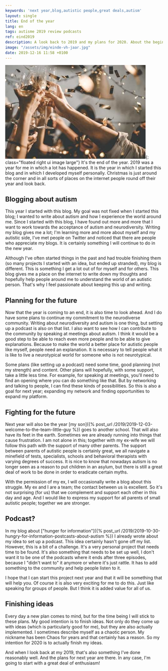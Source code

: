 ```yaml
---
keywords: 'next year,blog,autistic people,great deals,autism'
layout: single
title: End of the year
lang: en
tags: autisme 2019 review podcasts
ref: eind2019
description: A look back to 2019 and my plans for 2020. About the beginning of this blog, why I ever started and where I want to go in the future. Starting my own podcast about autism and giving lectures in the future.
image: "/assets/img/einde-vh-jaar.jpg"
date: 2019-12-16 11:58 +0100
---
```

![End of the year](/assets/img/einde-vh-jaar.jpg){: class="floated right ui image large"}
It's the end of the year. 2019 was a year for me in which a lot has happened. It is the year in which I started this blog and in which I developed myself personally. Christmas is just around the corner and in all sorts of places on the internet people round off their year and look back.

## Blogging about autism

This year I started with this blog. My goal was not fixed when I started this blog; I wanted to write about autism and how I experience the world around me. Since I started with this blog, I have found out more and more that I want to work towards the acceptance of autism and neurodiversity. Writing my blog gives me a lot; I'm learning more and more about myself and my autistic side, I've met people on Twitter and noticed that there are people who appreciate my blogs. It is certainly something I will continue to do in the new year.

Although I've often started things in the past and had trouble finishing them (so many projects I started with an idea, but ended up stranded), my blog is different. This is something I get a lot out of for myself and for others. This blog gives me a place on the internet to write down my thoughts and hopefully help people around me to understand the world of an autistic person. That's why I feel passionate about keeping this up and writing.

## Planning for the future

Now that the year is coming to an end, it is also time to look ahead. And I do have some plans to continue my commitment to the neurodiverse community. Writing about neurodiversity and autism is one thing, but setting up a podcast is also on that list. I also want to see how I can contribute to the community by speaking at meetings about autism. I think it would be a good step to be able to reach even more people and to be able to give explanations. Because to make the world a better place for autistic people like myself, people need an explanation. It is necessary to tell people what it is like to live a neurotypical world for someone who is not neurotypical.

Some plans (like setting up a podcast) need some time, good planning (not my strength) and content. Other plans will hopefully, with some support, take a little less time. For example, for speaking at meetings, you'll need to find an opening where you can do something like that. But by networking and talking to people, I can find these kinds of possibilities. So this is also a goal for next year; expanding my network and finding opportunities to expand my platform.

## Fighting for the future

Next year will also be the year [my son]({% post_url /2019/2019-12-03-welcome-to-the-team-little-guy %}) goes to another school. That will also have its feet in the earth. Sometimes we are already running into things that cause frustration. I am not alone in this; together with my ex-wife we will follow this path with the support of many other parents. The support between parents of autistic people is certainly great, we all navigate a minefield of tests, specialists, schools and behavioral therapists with varying degrees of success. It is nice to know that nowadays autism is no longer seen as a reason to put children in an asylum, but there is still a great deal of work to be done in order to eradicate certain myths.

With the permission of my ex, I will occasionally write a blog about this struggle. My ex and I are a team; the contact between us is excellent. So it's not surprising (for us) that we complement and support each other in this day and age. And I would like to express my support for all parents of small autistic people; together we are stronger.

## Podcast?

In my blog about ["hunger for information"]({% post_url /2019/2019-10-30-hungry-for-information-postcasts-about-autism %}) I already wrote about my idea to set up a podcast. This idea certainly hasn't gone off my list. However, this is a bit of a challenge. It's a very personal project that needs time to be found. It's also something that needs to be set up well, I don't want it to be one of the podcasts where it ends after three episodes, because I "didn't want to" it anymore or where it's just rattle. It has to add something to the community and help people listen to it.

I hope that I can start this project next year and that it will be something that will help you. Of course it is also very exciting for me to do this. Just like speaking for groups of people. But I think it is added value for all of us.

## Finishing ideas

Every day a new plan comes to mind, but for the time being I will stick to these plans. My good intention is to finish ideas. Not only do they come up with ideas (which is particularly good for me), but they are also actually implemented. I sometimes describe myself as a chaotic person. My nickname has been Chaos for years and that certainly has a reason. So my intention for 2020 is to actually finish my ideas.

And when I look back at my 2019, that's also something I've done reasonably well. And the plans for next year are there. In any case, I'm going to start with a great deal of enthusiasm!
